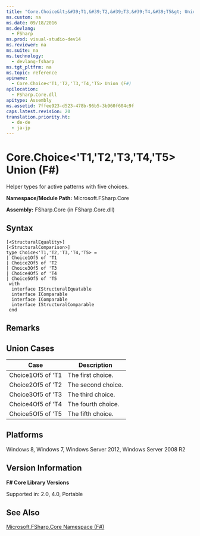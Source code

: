 ```yaml
---
title: "Core.Choice&lt;&#39;T1,&#39;T2,&#39;T3,&#39;T4,&#39;T5&gt; Union (F#)"
ms.custom: na
ms.date: 09/18/2016
ms.devlang: 
  - FSharp
ms.prod: visual-studio-dev14
ms.reviewer: na
ms.suite: na
ms.technology: 
  - devlang-fsharp
ms.tgt_pltfrm: na
ms.topic: reference
apiname: 
  - Core.Choice<'T1,'T2,'T3,'T4,'T5> Union (F#)
apilocation: 
  - FSharp.Core.dll
apitype: Assembly
ms.assetid: 7ffee923-d523-478b-96b5-3b960f604c9f
caps.latest.revision: 20
translation.priority.ht: 
  - de-de
  - ja-jp
---
```

# Core.Choice&lt;&#39;T1,&#39;T2,&#39;T3,&#39;T4,&#39;T5&gt; Union (F#)
Helper types for active patterns with five choices.  
  
 **Namespace/Module Path:** Microsoft.FSharp.Core  
  
 **Assembly:** FSharp.Core (in FSharp.Core.dll)  
  
## Syntax  
  
```  
[<StructuralEquality>]  
[<StructuralComparison>]  
type Choice<'T1,'T2,'T3,'T4,'T5> =  
| Choice1Of5 of 'T1  
| Choice2Of5 of 'T2  
| Choice3Of5 of 'T3  
| Choice4Of5 of 'T4  
| Choice5Of5 of 'T5  
 with  
  interface IStructuralEquatable  
  interface IComparable  
  interface IComparable  
  interface IStructuralComparable  
 end  
```  
  
## Remarks  
  
## Union Cases  
  
|Case|Description|  
|----------|-----------------|  
|Choice1Of5 of 'T1|The first choice.|  
|Choice2Of5 of 'T2|The second choice.|  
|Choice3Of5 of 'T3|The third choice.|  
|Choice4Of5 of 'T4|The fourth choice.|  
|Choice5Of5 of 'T5|The fifth choice.|  
  
## Platforms  
 Windows 8, Windows 7, Windows Server 2012, Windows Server 2008 R2  
  
## Version Information  
 **F# Core Library Versions**  
  
 Supported in: 2.0, 4.0, Portable  
  
## See Also  
 [Microsoft.FSharp.Core Namespace (F#)](../Topic/Microsoft.FSharp.Core%20Namespace%20\(F%23\).md)